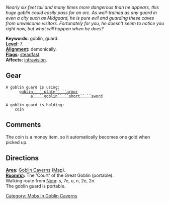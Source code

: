 *Nearly six feet tall and many times more dangerous than he appears,
this huge goblin could easily pass for an orc. As well-trained as any
guard in even a city such as Midgaard, he is pure evil and guarding
these caves from unwelcome visitors. Fortunately for you, he doesn't
seem to notice you right now, but what will happen when he does?*

**Keywords:** goblin, guard.  
**[Level](Level.md "wikilink"):** 7.  
**[Alignment](Alignment.md "wikilink"):** demonically.  
**[Flags](:Category:_Mob_Types.md "wikilink"):**
[steadfast](Sentinel_Mobs.md "wikilink").  
**Affects:** [infravision](Infravision.md "wikilink").  

## Gear

`A goblin guard is using:`  
<worn on body>`      `[`goblin`` ``plate`` ``armor`](Goblin_Plate_Armor.md "wikilink")  
<wielded>`           `[`a`` ``goblin`` ``short`` ``sword`](Goblin_Sword.md "wikilink")

`A goblin guard is holding:`  
`    coin `

## Comments

The coin is a money item, so it automatically becomes one gold when
picked up.

## Directions

**[Area](:Category:_Areas.md "wikilink"):** [Goblin
Caverns](:Category:_Goblin_Caverns.md "wikilink")
([Map](Goblin_Caverns_Map.md "wikilink")).  
**[Room(s)](:Category:_Rooms.md "wikilink"):** The 'Court' of the Great
Goblin (portable).  
Walking route from [Nom](Nom "wikilink"): s, 7e, u, n, 2e, 2n.  
The goblin guard is portable.  

[Category: Mobs In Goblin
Caverns](Category:_Mobs_In_Goblin_Caverns "wikilink")
